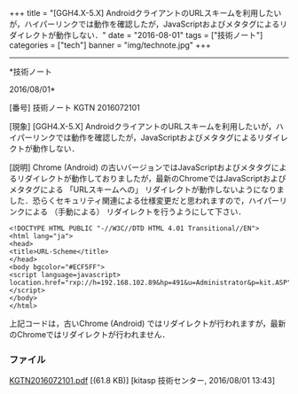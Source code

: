 ﻿+++
title = "[GGH4.X-5.X] AndroidクライアントのURLスキームを利用したいが，ハイパーリンクでは動作を確認したが，JavaScriptおよびメタタグによるリダイレクトが動作しない．"
date = "2016-08-01"
tags = ["技術ノート"]
categories = ["tech"]
banner = "img/technote.jpg"
+++

-----------------------------------------------------------------------------------------------------------------------------

*技術ノート

2016/08/01*


[番号]
技術ノート KGTN 2016072101

[現象]
[GGH4.X-5.X]
AndroidクライアントのURLスキームを利用したいが，ハイパーリンクでは動作を確認したが，JavaScriptおよびメタタグによるリダイレクトが動作しない．

[説明]
Chrome (Android)
の古いバージョンではJavaScriptおよびメタタグによるリダイレクトが動作しておりましたが，最新のChromeではJavaScriptおよびメタタグによる
「URLスキームへの」
リダイレクトが動作しないようになりました．恐らくセキュリティ関連による仕様変更だと思われますので，ハイパーリンクによる
（手動による） リダイレクトを行うようにして下さい．

    <!DOCTYPE HTML PUBLIC "-//W3C//DTD HTML 4.01 Transitional//EN">
    <html lang="ja">
    <head>
    <title>URL-Scheme</title>
    </head>
    <body bgcolor="#ECF5FF">
    <script language=javascript>
    location.href="rxp://h=192.168.102.89&hp=491&u=Administrator&p=kit.ASP";
    </script>
    </body>
    </html>

上記コードは，古いChrome (Android)
ではリダイレクトが行われますが，最新のChromeではリダイレクトが行われません．


### ファイル

 
 


[KGTN2016072101.pdf](http://techreport.kitasp.net/attachments/download/2829/KGTN2016072101.pdf)
 [(61.8 KB)] [kitasp 技術センター, 2016/08/01
13:43]


 


 


